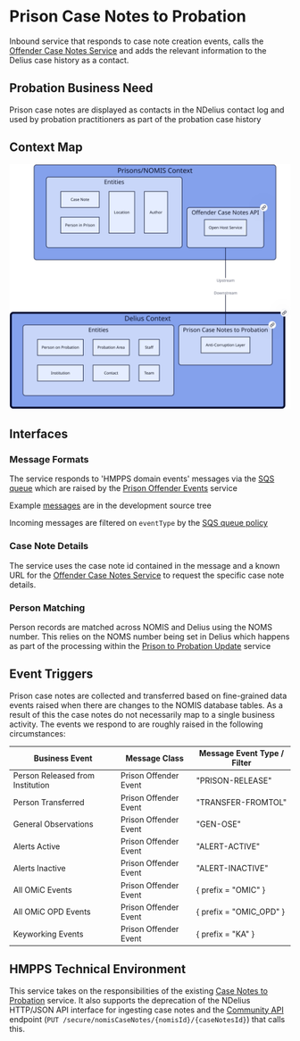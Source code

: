 # Prison Case Notes to Probation

Inbound service that responds to case note creation events, calls the [Offender
Case Notes Service](https://github.com/ministryofjustice/offender-case-notes)
and adds the relevant information to the Delius case history as a contact.

## Probation Business Need

Prison case notes are displayed as contacts in the NDelius contact log and
used by probation practitioners as part of the probation case history

## Context Map

![Context Map](../../doc/tech-docs/source/images/prison-case-notes-to-probation-context-map.svg)

## Interfaces

### Message Formats

The service responds to 'HMPPS domain events' messages via the
[SQS queue](https://github.com/ministryofjustice/cloud-platform-environments/blob/main/namespaces/live.cloud-platform.service.justice.gov.uk/hmpps-probation-integration-services-dev/resources/prison-case-notes-to-probation-queue.tf)
which are raised by the [Prison Offender Events](https://github.com/ministryofjustice/prison-offender-events)
service

Example [messages](./src/dev/resources/messages/) are in the development source tree

Incoming messages are filtered on `eventType` by the [SQS queue policy](https://github.com/ministryofjustice/cloud-platform-environments/blob/c2eec283010d0dca11be3195ef83f89a34e437d7/namespaces/live.cloud-platform.service.justice.gov.uk/hmpps-probation-integration-services-dev/resources/prison-case-notes-to-probation-queue.tf#L6-L28)

### Case Note Details

The service uses the case note id contained in the message and a known URL for
the [Offender Case Notes Service](https://github.com/ministryofjustice/offender-case-notes)
to request the specific case note details.

### Person Matching

Person records are matched across NOMIS and Delius using the NOMS number. This
relies on the NOMS number being set in Delius which happens as part of the
processing within the [Prison to Probation Update](https://github.com/ministryofjustice/prison-to-probation-update)
service

## Event Triggers

Prison case notes are collected and transferred based on fine-grained data
events raised when there are changes to the NOMIS database tables. As a result
of this the case notes do not necessarily map to a single business activity.
The events we respond to are roughly raised in the following circumstances:

| Business Event                   | Message Class         | Message Event Type / Filter |
|----------------------------------|-----------------------|-----------------------------|
| Person Released from Institution | Prison Offender Event | "PRISON-RELEASE"            |
| Person Transferred               | Prison Offender Event | "TRANSFER-FROMTOL"          |
| General Observations             | Prison Offender Event | "GEN-OSE"                   |
| Alerts Active                    | Prison Offender Event | "ALERT-ACTIVE"              |
| Alerts Inactive                  | Prison Offender Event | "ALERT-INACTIVE"            |
| All OMiC Events                  | Prison Offender Event | { prefix = "OMIC" }         |
| All OMiC OPD Events              | Prison Offender Event | { prefix = "OMIC_OPD" }     |
| Keyworking Events                | Prison Offender Event | { prefix = "KA" }           |

## HMPPS Technical Environment

This service takes on the responsibilities of the existing [Case Notes to Probation](https://github.com/ministryofjustice/case-notes-to-probation)
service. It also supports the deprecation of the NDelius HTTP/JSON API interface for
ingesting case notes and the [Community API](https://github.com/ministryofjustice/community-api)
endpoint (`PUT /secure/nomisCaseNotes/{nomisId}/{caseNotesId}`) that calls this.

